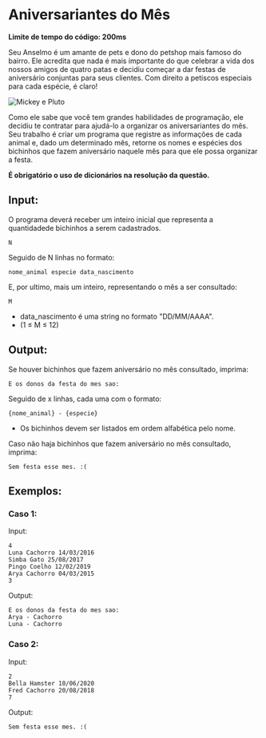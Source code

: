 # Aniversariantes do Mês

**Limite de tempo do código: 200ms**

Seu Anselmo é um amante de pets e dono do petshop mais famoso do bairro. Ele acredita que nada é mais importante do que celebrar a vida dos nossos amigos de quatro patas e decidiu começar a dar festas de aniversário conjuntas para seus clientes. Com direito a petiscos especiais para cada espécie, é claro!

![Mickey e Pluto](https://media1.giphy.com/media/v1.Y2lkPTc5MGI3NjExYjRmOTYzY2Y3ZDMzYzMzMDFkN2NlMjU1NDg4NDJlMDJiYTViZTI2YiZlcD12MV9pbnRlcm5hbF9naWZzX2dpZklkJmN0PWc/2fWbBASfuz63Ser5oC/giphy.gif)

Como ele sabe que você tem grandes habilidades de programação, ele decidiu te contratar para ajudá-lo a organizar os aniversariantes do mês. Seu trabalho é criar um programa que registre as informações de cada animal e, dado um determinado mês, retorne os nomes e espécies dos bichinhos que fazem aniversário naquele mês para que ele possa organizar a festa.

**É obrigatório o uso de dicionários na resolução da questão.**

## Input:

O programa deverá receber um inteiro inicial que representa a quantidadede bichinhos a serem cadastrados.

```
N
```

Seguido de N linhas no formato:

```
nome_animal especie data_nascimento
```

E, por ultimo, mais um inteiro, representando o mês a ser consultado:

```
M
```

- data_nascimento é uma string no formato "DD/MM/AAAA".
- (1 ≤ M ≤ 12)

## Output:

Se houver bichinhos que fazem aniversário no mês consultado, imprima:

```
E os donos da festa do mes sao:
```

Seguido de x linhas, cada uma com o formato:

```
{nome_animal} - {especie}
```

- Os bichinhos devem ser listados em ordem alfabética pelo nome.

Caso não haja bichinhos que fazem aniversário no mês consultado, imprima:

```
Sem festa esse mes. :(
```

## Exemplos:

### Caso 1:

Input:
```
4
Luna Cachorro 14/03/2016
Simba Gato 25/08/2017
Pingo Coelho 12/02/2019
Arya Cachorro 04/03/2015
3
```

Output:
```
E os donos da festa do mes sao:
Arya - Cachorro
Luna - Cachorro
```

### Caso 2:

Input:
```
2
Bella Hamster 10/06/2020
Fred Cachorro 20/08/2018
7
```

Output:
```
Sem festa esse mes. :(
```
